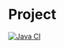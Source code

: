 # Project
[![Java CI](https://github.com/benzovvozh/java-project-71/actions/workflows/main.yml/badge.svg)](https://github.com/benzovvozh/java-project-71/actions/workflows/main.yml)
